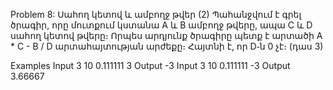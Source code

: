 Problem 8: Սահող կետով և ամբողջ թվեր (2)
Պահանջվում է գրել ծրագիր, որը մուտքում կստանա A և B ամբողջ թվերը, ապա C և D սահող կետով թվերը։ Որպես արդյունք ծրագիրը պետք է արտածի A * C - B / D արտահայտության արժեքը։ Հայտնի է, որ D֊ն 0 չէ։ (դաս 3)

Examples
Input
3 10 0.111111 3
Output
-3
Input
3 10 0.111111 -3
Output
3.66667
